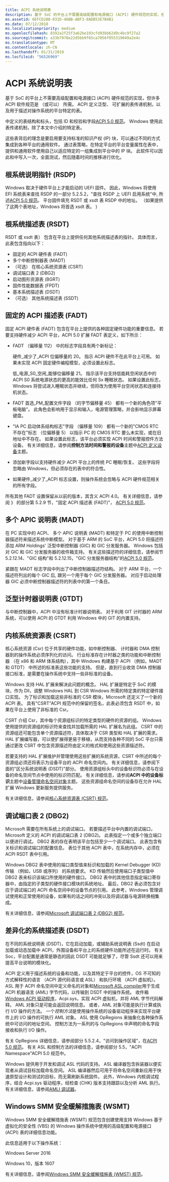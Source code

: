 ```yaml
---
title: ACPI 系统说明表
description: 基于 SoC 的平台上不需要高级配置和电源接口 (ACPI) 硬件规范的实现，但许多 ACPI 软件规范是 （或可以） 所需。
ms.assetid: 6EFCD288-031D-46BB-ABF3-8ADB53E7B4B1
ms.date: 07/12/2018
ms.localizationpriority: medium
ms.openlocfilehash: 8392a2f25f3a62be193cfd93bb62d9c4bc9f27a2
ms.sourcegitcommit: a33b7978e22d5bb9f65ca7056f955319049a2e4c
ms.translationtype: MT
ms.contentlocale: zh-CN
ms.lasthandoff: 01/31/2019
ms.locfileid: "56526969"
---
```

# <a name="acpi-system-description-tables"></a>ACPI 系统说明表


基于 SoC 的平台上不需要高级配置和电源接口 (ACPI) 硬件规范的实现，但许多 ACPI 软件规范是 （或可以） 所需。 ACPI 定义泛型、 可扩展的表传递机制，以及用于描述对操作系统的平台特定的表。

中定义的表结构和标头，包括 ID 和校验和字段[ACPI 5.0 规范](https://www.uefi.org/specifications)。 Windows 使用此表传递机制，除了本文中介绍的特定表。

这些表背后的理念是要启用要支持标准的知识产权 (IP) 块，可以通过不同的方式集成到各种平台的通用软件。 通过表策略，在特定平台的平台变量属性在表中，提供和通用软件使用自己以适应特定的一组集成到平台中的 IP 块。 此软件可以因此和中写入一次，全面测试，然后随着时间的推移进行优化。

## <a name="root-system-description-pointer-rsdp"></a>根系统说明指针 (RSDP)


Windows 取决于硬件平台上才能启动的 UEFI 固件。 因此，Windows 将使用 EFI 系统表来查找 RSDP 的一部分 5.2.5.2，"查找 RSDP 上 UEFI 启用系统"中, 所述[ACPI 5.0 规范](https://www.uefi.org/specifications)。 平台固件填充 RSDT 或 xsdt 表 RSDP 中的地址。 （如果提供了这两个表地址，Windows 将首选 xsdt 表。 )

## <a name="root-system-description-table-rsdt"></a>根系统描述表 (RSDT)


RSDT 或 xsdt 表） 包含在平台上提供任何其他系统描述表的指针。 具体而言，此表包含指向以下：

-   固定的 ACPI 硬件表 (FADT)
-   多个中断控制器表 (MADT)
-   （可选） 在核心系统资源表 (CSRT)
-   调试端口表 2 (DBG2)
-   启动图形资源表 (BGRT)
-   固件性能数据表 (FPDT)
-   基本系统描述表 (DSDT)
-   （可选） 其他系统描述表 (SSDT)

## <a name="fixed-acpi-description-table-fadt"></a>固定的 ACPI 描述表 (FADT)


固定 ACPI 硬件表 (FADT) 包含在平台上提供的各种固定硬件功能的重要信息。 若要支持硬件减少 ACPI 平台，ACPI 5.0 扩展 FADT 表定义，如下所示：

-   FADT （偏移量 112） 中的标志字段具有两个新标记：

    硬件\_减少了\_ACPI 位偏移量的 20。 指示 ACPI 硬件不在此平台上可用。 如果未实现 ACPI 固定硬件编程模型，必须设置此标志。

    低\_电源\_S0\_空闲\_能够位偏移量 21。 指示该平台支持低能耗空闲状态中的 ACPI S0 系统电源状态的更高的能效比任何 Sx 睡眠状态。 如果设置此标志，Windows 将尝试进入睡眠状态并继续，但将改为使用平台空闲状态和连接待机状态。

-   FADT 首选\_PM\_配置文件字段 （的字节偏移量 45） 都有一个新的角色项"平板电脑"。 此角色会影响用于显示和输入，电源管理策略，并会影响显示屏幕键盘。
-   "IA PC 启动体系结构标志"字段 （偏移量 109） 都有一个新的"CMOS RTC 不存在"标志 （位偏移量 5） 以指示 PC 的 CMOS RTC 要么未实现，或在旧地址中不存在。 如果设置此标志，该平台必须实现 ACPI 时间和警报控件方法设备。 有关详细信息，请参阅**控制方法时间和警报的设备**主题中[ACPI 定义设备](acpi-defined-devices.md)主题。
-   添加新字段以支持硬件减少 ACPI 平台上的传统 PC 睡眠/恢复。 这些字段将忽略由 Windows，但必须存在的表中的符合性。
-   如果硬件\_减少了\_ACPI 标志设置，则操作系统会忽略与 ACPI 硬件规范相关的所有字段。

所有其他 FADT 设置保留从以前的版本，其含义 ACPI 4.0。 有关详细信息，请参阅 》 的部分第 5.2.9 节，"固定 ACPI 描述表 (FADT)"， [ACPI 5.0 规范](https://www.uefi.org/specifications)。

## <a name="multiple-apic-description-table-madt"></a>多个 APIC 说明表 (MADT)


在 PC 实现中的 ACPI、 多个 APIC 说明表 (MADT) 和特定于 PC 的使用中断控制器描述符来描述系统中断模型。 对于基于 ARM 的 SoC 平台，ACPI 5.0 将描述符添加 ARM Holdings' 泛型中断控制器 (GIC) 和 GIC 分发服务器。 Windows 包括对 GIC 和 GIC 分发服务器的收件箱支持。 有关这些描述符的详细信息，请参阅节 5.2.12.14、"GIC 结构"和 5.2.12.15，"GIC 分发服务器结构"的[ACPI 5.0 规范](https://www.uefi.org/specifications)。

紧跟在 MADT 标志字段中列出了中断控制器描述符结构。 对于 ARM 平台，一个描述符列出的每个 GIC 后, 跟另一个用于每个 GIC 分发服务器。 对应于启动处理器 GIC 必须中断控制器描述符的列表中的第一个条目。

## <a name="generic-timer-description-table-gtdt"></a>泛型计时器说明表 (GTDT)


与中断控制器中，ACPI 中没有标准计时器说明表。 对于利用 GIT 计时器的 ARM 系统，可以使用 ACPI 的 GTDT 利用 Windows 中的 GIT 的内置支持。

## <a name="core-system-resources-table-csrt"></a>内核系统资源表 (CSRT)


核心系统资源 (Csr) 位于共享的硬件功能，如中断控制器、 计时器和 DMA 控制器到的操作系统必须序列化的访问。 行业标准存在计时器之类的功能和中断控制器 （在 x86 和 ARM 体系结构），其中 Windows 构建基于 ACPI （例如，MADT 和 GTDT） 中所述的标准表这些功能的支持。 但是，直到行业收敛 DMA 控制器接口标准，是需要在操作系统中支持一些非标准的设备。

Windows 支持 HAL 扩展来解决此问题的概念。 HAL 扩展是特定于 SoC 的模块，作为 Dll，调整 Windows HAL 到 CSR Windows 所需的特定类的特定硬件接口实现。 为了标识和加载这些非标准的 CSR 模块，Microsoft 还定义了一个新的 ACPI 表。 具有"CSRT"ACPI 规范中的保留的签名，此表必须包含 RSDT 中，如果在平台上使用了非标准的 Csr。

CSRT 介绍 Csr，其中每个资源组标识的特定类型的硬件的资源的组。 Windows 使用提供的资源组的标识符来查找并加载所需的 HAL 扩展名为此组。 CSRT 中的资源组还可能包含单个资源描述符，具体取决于 CSR 类型和 HAL 扩展的需求。 HAL 扩展编写器，可以使扩展得更易于移植，从而支持各种不同的 SoC 平台只需通过更改 CSRT 中包含资源描述符由定义的格式和使用这些资源描述符。

若要支持的 HAL 扩展维护并管理使用这些扩展的系统资源，CSRT 中所述的每个资源组必须还将表示为设备平台的 ACPI 命名空间内。 有关详细信息，请参阅下面的"区分系统说明表 (DSDT)"部分。 使用资源组标头中的设备标识符必须与在设备的命名空间节点中使用的标识符匹配。 有关详细信息，请参阅**ACPI 中的设备标识**主题中[设备管理命名空间对象](device-management-namespace-objects.md)主题。 这些资源组命名空间的设备存在允许 HAL 扩展 Windows 更新服务提供服务。

有关详细信息，请参阅[核心系统资源表 (CSRT) 规范](http://acpica.org/related-documents)。

## <a name="debug-port-table-2-dbg2"></a>调试端口表 2 (DBG2)


Microsoft 需要在所有系统上的调试端口。 若要描述平台中内置的调试端口，Microsoft 定义的 ACPI 的调试端口表 2 (DBG2)。 此表指定一个或多个独立端口以便进行调试。 DBG2 表的存在表明该平台包括至少一个调试端口。 此表包含有关标识和调试端口的配置信息。 表位于其他 ACPI 表中，在系统内存中，必须在 ACPI RSDT 表中引用。

Windows DBG2 表中使用的端口类型值来标识和加载的 Kernel Debugger (KD) 传输 （例如，USB 或序列） 的系统要求。 KD 传输然后使用端口子类型值中 DBG2 表来标识该端口所使用的硬件接口。 DBG2 表中的其他信息指定端口寄存器中，由指定的子类型的硬件接口模块的系统地址。 最后，DBG2 表必须包含对应于调试端口的 ACPI 命名空间中的设备节点的引用。 此参考，Windows 管理调试使用和正常使用的设备，如果有的话之间的冲突以及将调试器与电源转换相集成。

有关详细信息，请参阅[Microsoft 调试端口表 2 (DBG2) 规范](https://go.microsoft.com/fwlink/p/?linkid=330996)。

## <a name="differentiated-system-description-table-dsdt"></a>差异化的系统描述表 (DSDT)


在不同的系统说明表 (DSDT)，它在启动加载，或辅助系统说明表 (Ssdt) 在启动加载或动态加载中 ACPI，外围设备和平台上的系统硬件功能所述在运行时。 有关 Soc，平台配置是通常是静态的因此 DSDT 可能就足够了，尽管 Ssdt 还可以用来提高平台说明的模块化。

ACPI 定义用于描述系统的设备和功能，以及其特定于平台的控件，OS 不可知的方式解释性的语言 （ACPI 源代码语言或 ASL） 和执行环境 （ACPI 虚拟机）。 ASL 用于 ACPI 命名空间中定义命名的对象和[Microsoft ASL compiler](microsoft-asl-compiler.md)用于生成 ACPI 机器语言 (AML) 字节代码，以传输到 DSDT 中的操作系统。 收件箱[Windows ACPI 驱动程序](https://docs.microsoft.com/windows-hardware/drivers/kernel/acpi-driver)，Acpi.sys，实现 ACPI 虚拟机，并将 AML 字节代码解释。 AML 对象只是可能会返回说明信息。 或者，AML 对象可能是执行计算或执行 I/O 操作的方法。 一个*控制方法*是使用操作系统的设备驱动程序来实现平台硬件上的 I/O 操作的可执行 AML 对象。 ASL 使用 OpRegions 来抽象化各种操作系统中可访问的地址空间。 控制方法为一系列的与 OpRegions 中声明的命名字段接收和执行 I/O 操作。

有关 OpRegions 详细信息，请参阅部分 5.5.2.4，"访问到操作区域"，在[ACPI 5.0 规范](https://www.uefi.org/specifications)。 有关 ASL 和控制方法的详细信息，请参阅部分 5.5，"ACPI Namespace"ACPI 5.0 规范中。

Windows 提供用于开发和调试 ASL 代码的支持。 ASL 编译器包含拆装器以便实现者从调试目标加载命名空间。 ASL 编译器然后可用于将命名空间重新应用于快速原型设计和测试的目标，而无需刷新系统固件。 此外，Windows 内核调试程序，结合 Acpi.sys 驱动程序，经检查 (CHK) 版本支持跟踪以及分析 AML 执行。 有关详细信息，请参阅[AMLI 调试器](https://docs.microsoft.com/windows-hardware/drivers/debugger/introduction-to-the-amli-debugger)。

## <a name="windows-smm-security-mitigations-table-wsmt"></a>Windows SMM 安全缓解措施表 (WSMT)


Windows SMM 安全缓解措施表 (WSMT) 规范包含创建使用支持 Windows 基于虚拟化的安全性 (VBS) 的 Windows 操作系统中使用的高级配置和电源接口 (ACPI) 表的详细信息功能。

此信息适用于以下操作系统：

Windows Server 2016

Windows 10，版本 1607

有关详细信息，请参阅[Windows SMM 安全缓解措施表 (WMST) 规范](https://go.microsoft.com/fwlink/p/?LinkId=786943)。

